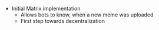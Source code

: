 - Initial Matrix implementation
    - Allows bots to know, when a new meme was uploaded
    - First step towards decentralization